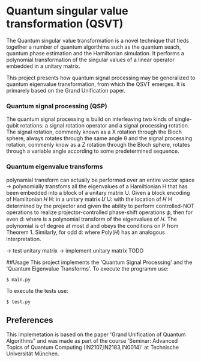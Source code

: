 # Quantum singular value transformation (QSVT)

The Quantum singular value transformation is a novel technique that tieds together a number of quantum algorthims such as the quantum seach, quantum phase estimation and the Hamiltonian simulation. It performs a polynomial transformation of the singular values of a linear operator embedded in a unitary matrix. 

This project presents how quantum signal processing may be generalized to quantum eigenvalue transformation, from which the QSVT emerges. It is primarely based on the Grand Unification paper. 

### Quantum signal processing (QSP)
The quantum signal processing is build on interleaving two kinds of single-qubit rotations: a signal rotation operator and a signal processing rotation. 
The signal rotation, commenly known as a X rotation through the Bloch sphere, always rotates through the same angle θ and the signal processing rotation, commenly know as a Z rotation through the Bloch sphere, rotates through a variable angle according to some predetermined sequence. 

### Quantum eigenvalue transforms 
polynamial transform can actually be performed over an entire vector space
-> polynomially transfoms all the eigenvalues of a Hamiltionian H that has been embedded into a block of a unitary matrix U. 
Given a block encoding of Hamiltonian 𝐻 H:
in a unitary matrix 𝑈 U:
with the location of 𝐻 H determined by the projector and given the ability to perform controlled-NOT operations to realize projector-controlled phase-shift operations 𝜙, then for even d:
where
is a polynomial transform of the eigenvalues of 𝐻. The polynomial is of degree at most d and obeys the conditions on P from Theorem 1.
Similarly, for odd d:
where Poly(𝐻) has an analogous interpretation.

-> test unitary matrix
-> implement unitary matrix
TODO 

##Usage
This project implements the 'Quantum Signal Processing' and the 'Quantum Eigenvalue Transforms'.
To execute the programm use:
```
$ main.py
```

To execute the tests use: 
```
$ test.py
```

## Preferences
This implemetation is based on the paper 'Grand Unification of Quantum Algorithms" and was made as part of the course 'Seminar: Advanced Topics of Quantum Computing (IN2107,IN2183,IN0014)' at Technische Universität München. 
